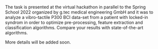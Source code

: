 The task is presented at the virtual hackathon in parallel to the Spring School 2022 organized by g.tec medical engineering GmbH and it was to analyze a vibro-tactile P300 BCI data-set from a patient with locked-in syndrom in order to optimize pre-processing, feature extraction and classification algorithms. Compare your results with state-of-the-art algorithms.

More details will be added soon.
